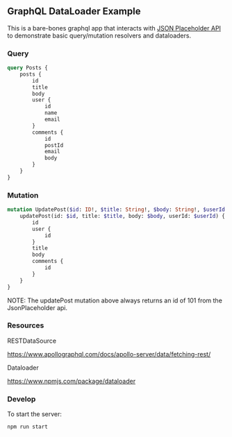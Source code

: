 ## GraphQL DataLoader Example

This is a bare-bones graphql app that interacts with [JSON Placeholder API](https://jsonplaceholder.typicode.com)
to demonstrate basic query/mutation resolvers and dataloaders.

### Query

```graphql
query Posts {
    posts {
        id
        title
        body
        user {
            id
            name
            email
        }
        comments {
            id
            postId
            email
            body
        }
    }
}

```

### Mutation

```graphql
mutation UpdatePost($id: ID!, $title: String!, $body: String!, $userId: ID!) {
	updatePost(id: $id, title: $title, body: $body, userId: $userId) {
		id
		user {
            id
		}
		title
		body
		comments {
            id
		}
	}
}
```
NOTE: The updatePost mutation above always returns an id of 101 from the JsonPlaceholder api.  
### Resources

RESTDataSource

https://www.apollographql.com/docs/apollo-server/data/fetching-rest/

Dataloader

https://www.npmjs.com/package/dataloader

### Develop

To start the server:

`npm run start`

